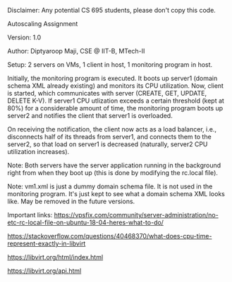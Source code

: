 Disclaimer: Any potential CS 695 students, please don't copy this code.
<!-- There may be bugs which can result in you wasting more time than you actually need to  -->
<!-- solve this assignment :) -->

Autoscaling Assignment

Version: 1.0

Author: Diptyaroop Maji, CSE @ IIT-B, MTech-II

Setup: 2 servers on VMs, 1 client in host, 1 monitoring program in host.

Initially, the monitoring program is executed. It boots up server1 (domain schema
XML already existing) and monitors its CPU utilization. Now, client is started, 
which communicates with server (CREATE, GET, UPDATE, DELETE K-V). If server1 CPU 
utlization exceeds a certain threshold (kept at 80%) for a considerable amount of
time, the monitoring program boots up server2 and notifies the client that server1 
is overloaded.

On receiving the notification, the client now acts as a load balancer, i.e.,
disconnects half of its threads from server1, and connects them to the server2,
so that load on server1 is decreased (naturally, server2 CPU utilization increases).

Note: Both servers have the server application running in the background right
from when they boot up (this is done by modifying the rc.local file).

Note: vm1.xml is just a dummy domain schema file. It is not used in the monitoring 
program. It's just kept to see what a domain schema XML looks like. May be removed 
in the future versions.

Important links:
https://vpsfix.com/community/server-administration/no-etc-rc-local-file-on-ubuntu-18-04-heres-what-to-do/

https://stackoverflow.com/questions/40468370/what-does-cpu-time-represent-exactly-in-libvirt

https://libvirt.org/html/index.html

https://libvirt.org/api.html
